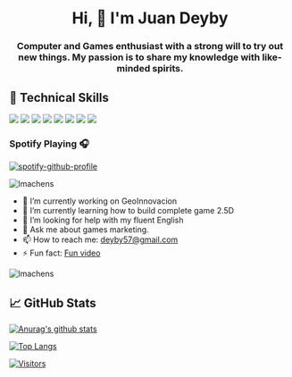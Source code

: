 <h1 align="center">Hi, 👋 I'm Juan Deyby</h1>
<h3 align="center">Computer and Games enthusiast with a strong will to try out new things. My passion is to share my knowledge with like-minded spirits.</h3>

## 💼 Technical Skills

![](https://img.shields.io/badge/Code-Unity-informational?style=flat&logo=unity&color=61DAFB)
![](https://img.shields.io/badge/Code-CSharp-informational?style=flat&logo=CSharp#&color=764ABC)
![](https://img.shields.io/badge/Code-JavaScript-informational?style=flat&logo=JavaScript&color=F7DF1E)
![](https://img.shields.io/badge/Modeling-Blender-informational?style=flat&logo=Blender&color=CC342D)
![](https://img.shields.io/badge/Sound-LMMS-informational?style=flat&logo=LMMS&color=CC0000)
![](https://img.shields.io/badge/Code-HTML5-informational?style=flat&logo=HTML5&color=E34F26)
![](https://img.shields.io/badge/Graphics-Inkscape-informational?style=flat&logo=Inkscape&color=336791)
![](https://img.shields.io/badge/Tools-GitHub-informational?style=flat&logo=GitHub&color=181717)

### Spotify Playing 🎧

[![spotify-github-profile](https://spotify-github-profile.vercel.app/api/view?uid=313p3adxlwxf75reb34p3x7h5x5q&cover_image=true&theme=default)](https://open.spotify.com/user/juandeyby)

<p align="left"> <img src="https://komarev.com/ghpvc/?username=juandeyby&label=Profile%20views&color=0e75b6&style=flat" alt="lmachens" /> </p>

- 🔭 I’m currently working on GeoInnovacion
- 🌱 I’m currently learning how to build complete game 2.5D
- 🤔 I’m looking for help with my fluent English
- 💬 Ask me about games marketing.
- 📫 How to reach me: deyby57@gmail.com
- ⚡ Fun fact: [Fun video](https://www.youtube.com/watch?v=kJrnWvf494w)

<p><img align="center" src="https://github-readme-streak-stats.herokuapp.com/?user=juandeyby&theme=highcontrast" alt="lmachens" /></p>


## 📈 GitHub Stats 

[![Anurag's github stats](https://github-readme-stats.vercel.app/api?username=Juandeyby)](https://github.com/Juandeyby)

[![Top Langs](https://github-readme-stats.vercel.app/api/top-langs/?username=Juandeyby&layout=compact)](https://github.com/Juandeyby)

[![Visitors](https://visitor-badge.glitch.me/badge?page_id=Juandeyby)](https://lidyi.com/)

<!--
**Juandeyby/Juandeyby** is a ✨ _special_ ✨ repository because its `README.md` (this file) appears on your GitHub profile.

Here are some ideas to get you started:


- 🌱 I’m currently learning ...
- 👯 I’m looking to collaborate on ...
- 🤔 I’m looking for help with ...
- 💬 Ask me about ...
- 📫 How to reach me: ...
- 😄 Pronouns: ...
- ⚡ Fun fact: ...
-->

